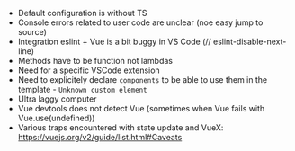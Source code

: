 - Default configuration is without TS
- Console errors related to user code are unclear (noe easy jump to source)
- Integration eslint + Vue is a bit buggy in VS Code (// eslint-disable-next-line)
- Methods have to be function not lambdas
- Need for a specific VSCode extension
- Need to explicitely declare `components` to be able to use them in the template - `Unknown custom element`
- Ultra laggy computer
- Vue devtools does not detect Vue (sometimes when Vue fails with Vue.use(undefined))
- Various traps encountered with state update and VueX: https://vuejs.org/v2/guide/list.html#Caveats

